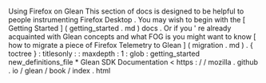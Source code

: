 #
Using
Firefox
on
Glean
This
section
of
docs
is
designed
to
be
helpful
to
people
instrumenting
Firefox
Desktop
.
You
may
wish
to
begin
with
the
[
Getting
Started
]
(
getting_started
.
md
)
docs
.
Or
if
you
'
re
already
acquainted
with
Glean
concepts
and
what
FOG
is
you
might
want
to
know
[
how
to
migrate
a
piece
of
Firefox
Telemetry
to
Glean
]
(
migration
.
md
)
.
{
toctree
}
:
titlesonly
:
:
maxdepth
:
1
:
glob
:
getting_started
new_definitions_file
*
Glean
SDK
Documentation
<
https
:
/
/
mozilla
.
github
.
io
/
glean
/
book
/
index
.
html
>
